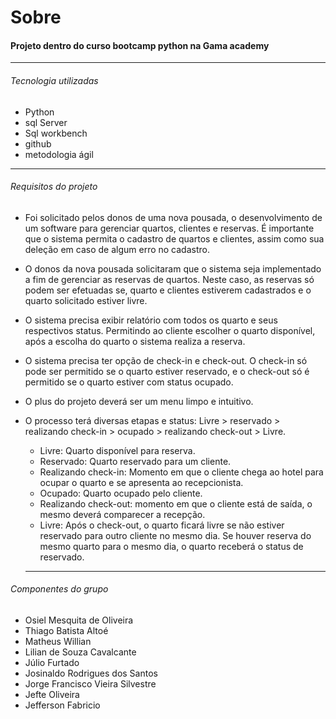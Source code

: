 # Sobre

#### Projeto dentro do curso bootcamp python na Gama academy

---

###### Tecnologia utilizadas

- Python
- sql Server
- Sql workbench
- github
- metodologia ágil

---

###### Requisitos do projeto

- Foi solicitado pelos donos de uma nova pousada, o desenvolvimento de um software para gerenciar quartos, clientes e reservas. É importante que o sistema permita o cadastro de quartos e clientes, assim como sua deleção em caso de algum erro no cadastro.

- O donos da nova pousada solicitaram que o sistema seja implementado a fim de gerenciar as reservas de quartos. Neste caso, as reservas só podem ser efetuadas se, quarto e clientes estiverem cadastrados e o quarto solicitado estiver livre.

- O sistema precisa exibir relatório com todos os quarto e seus respectivos status. Permitindo ao cliente escolher o quarto disponível, após a escolha do quarto o sistema realiza a reserva.

- O sistema precisa ter opção de check-in e check-out. O check-in só pode ser permitido se o quarto estiver reservado, e o check-out só é permitido se o quarto estiver com status ocupado. 

- O plus do projeto deverá ser um menu limpo e intuitivo.

- O processo terá diversas etapas e status: Livre > reservado > realizando check-in > ocupado > realizando check-out > Livre.

  - Livre: Quarto disponível para reserva.
  - Reservado: Quarto reservado para um cliente.
  - Realizando check-in: Momento em que o cliente chega ao hotel para ocupar o quarto e se apresenta ao recepcionista.
  - Ocupado: Quarto ocupado pelo cliente.
  - Realizando check-out: momento em que o cliente está de saída, o mesmo deverá comparecer a recepção.
  - Livre: Após o check-out, o quarto ficará livre se não estiver reservado para outro cliente no mesmo dia. Se houver reserva do mesmo quarto para o mesmo dia, o quarto receberá o status de reservado.

  ---

###### Componentes do grupo

- Osiel Mesquita de Oliveira
- Thiago Batista Altoé
- Matheus Willian 
- Lilian de Souza Cavalcante
- Júlio Furtado
- Josinaldo Rodrigues dos Santos
- Jorge Francisco Vieira Silvestre
- Jefte Oliveira
- Jefferson Fabricio
